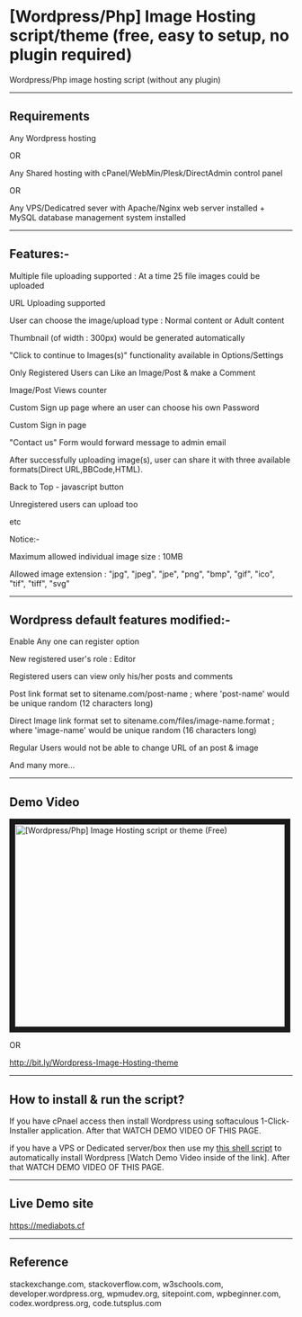 # [Wordpress/Php] Image Hosting script/theme (free, easy to setup, no plugin required)

Wordpress/Php image hosting script (without any plugin)

---

## Requirements

Any Wordpress hosting 

OR 

Any Shared hosting with cPanel/WebMin/Plesk/DirectAdmin control panel 

OR 

Any VPS/Dedicatred sever with Apache/Nginx web server installed + MySQL database management system installed

---

## Features:-

Multiple file uploading supported : At a time 25 file images could be uploaded

URL Uploading supported

User can choose the image/upload type : Normal content or Adult content

Thumbnail (of width : 300px) would be generated automatically

"Click to continue to Images(s)" functionality available in Options/Settings

Only Registered Users can Like an Image/Post & make a Comment

Image/Post Views counter

Custom Sign up page where an user can choose his own Password

Custom Sign in page

"Contact us" Form would forward message to admin email

After successfully uploading image(s), user can share it with three available formats(Direct URL,BBCode,HTML).

Back to Top - javascript button

Unregistered users can upload too

etc


Notice:-

Maximum allowed individual image size : 10MB

Allowed image extension : "jpg", "jpeg", "jpe", "png", "bmp", "gif", "ico", "tif", "tiff", "svg"

---

## Wordpress default features modified:-

Enable Any one can register option

New registered user's role : Editor

Registered users can view only his/her posts and comments

Post link format set to sitename.com/post-name ; where 'post-name' would be unique random (12 characters long)

Direct Image link format set to sitename.com/files/image-name.format ; where  'image-name' would be unique random (16 characters long)

Regular Users would not be able to change URL of an post & image 

And many more...

---

## Demo Video

<a href="http://www.youtube.com/watch?feature=player_embedded&v=FnxkgjyFhrA" target="_blank"><img src="http://img.youtube.com/vi/FnxkgjyFhrA/0.jpg" 
alt="[Wordpress/Php] Image Hosting script or theme (Free)" width="480" height="360" border="10" /></a>

OR

http://bit.ly/Wordpress-Image-Hosting-theme


---

## How to install & run the script?

If you have cPnael access then install Wordpress using softaculous 1-Click-Installer application. After that WATCH DEMO VIDEO OF THIS PAGE.

if you have a VPS or Dedicated server/box then use my <a href="https://github.com/mediabots/ubuntu_-_lamp-kubuntu_desktop-wordpress-ssl">this shell script</a> to automatically install Wordpress [Watch Demo Video inside of the link]. After that WATCH DEMO VIDEO OF THIS PAGE.

---

## Live Demo site

<a href="" target="_blank">https://mediabots.cf</a>

---

## Reference

stackexchange.com, stackoverflow.com, w3schools.com, developer.wordpress.org,  wpmudev.org, sitepoint.com, 
wpbeginner.com, codex.wordpress.org,  code.tutsplus.com
